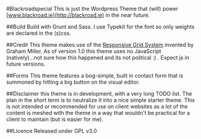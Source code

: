 #Blackroadspecial
This is just the Wordpress Theme that (will) power [www.blackroad.ie](http://blackroad.ie)
in the near future.

##Build
Build with Grunt and Sass.
I use Typekit for the font so only weights are declared in the (s)css.

##Credit
This theme makes use of the [Responsive Grid System](https://github.com/grahammiller/ResponsiveGridSystem) invented by Graham Miller.
As of version 1.0 this theme uses no JavaScript (natively)...not sure how this happened and its not political :) . Expect js in future versions.

##Forms
This theme features a bog-simple, built in contact form that is summoned by hitting a big button on the visual editor.

##Disclaimer
this theme is in development, with a very long TODO list.
The plan in the short term is to neutralize it into a nice simple starter theme.
This is not intended or recommended for use on client websites as a lot of the content is meshed with the theme in a way that wouldn't be practical for a client to maintain (but is easier for me).

##Licence
Released under GPL v3.0




